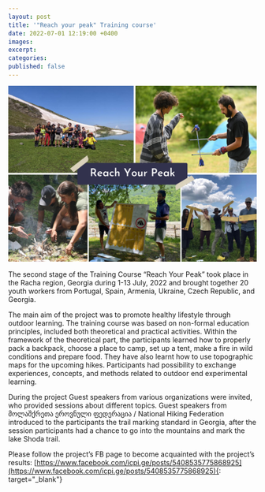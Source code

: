 ```yaml
---
layout: post
title: '"Reach your peak" Training course'
date: 2022-07-01 12:19:00 +0400
images:
excerpt:
categories:
published: false
---
```


![](/uploads/Reach_your_peak.png)


The second stage of the Training Course “Reach Your Peak” took place in the Racha region, Georgia during 1-13 July, 2022 and brought together 20 youth workers from Portugal, Spain, Armenia, Ukraine, Czech Republic, and Georgia.

The main aim of the project was to promote  healthy lifestyle through outdoor learning. The training course was based on non-formal education principles, included both theoretical and practical activities. Within the framework of the theoretical part, the participants learned how to properly pack a backpack, choose a place to camp, set up a tent, make a fire in wild conditions and prepare food. They have also learnt how to use topographic maps for the upcoming hikes. Participants had possibility to exchange experiences, concepts, and methods related to outdoor end experimental learning. 

During the project  Guest speakers from various organizations were invited, who provided sessions about different topics. Guest speakers from მოლაშქრეთა ეროვნული ფედერაცია / National Hiking Federation introduced to the participants the trail marking standard in Georgia, after the session participants had a chance to go into the mountains and mark the lake Shoda trail.

Please follow the project’s FB page to become acquainted with the project’s results: [https://www.facebook.com/icpi.ge/posts/5408535775868925](https://www.facebook.com/icpi.ge/posts/5408535775868925){: target="_blank"}
